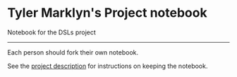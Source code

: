 # Tyler Marklyn's Project notebook

Notebook for the DSLs project *<name tbd>*

---

[Description]: http://www.cs.hmc.edu/~benw/teaching/cs111_fa14/project.html#notebook

Each person should fork their own notebook. 

See the [project description][description] for instructions on keeping the 
notebook.
